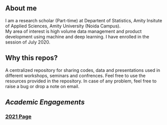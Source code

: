 
## About me
I am a research scholar (Part-time) at Departent of Statistics, Amity Insitute of Applied Sciences, Amity University (Noida Campus). <br>
My area of interest is high volume data management and product development using machine and deep learning. I have enrolled in the session of July 2020.  

## Why this repos?
A centralized repository for sharing codes, data and presentations used in different workshops, seminars and confrences. Feel free to use the resources provided in the repository. In case of any problem, feel free to raise a bug or drop a note on email.

## *Academic Engagements*
### [2021 Page](./2021/readme.md) 
